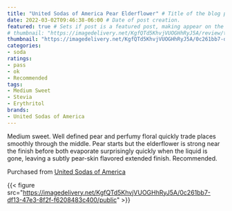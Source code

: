```yaml
---
title: "United Sodas of America Pear Elderflower" # Title of the blog post.
date: 2022-03-02T09:46:38-06:00 # Date of post creation.
featured: true # Sets if post is a featured post, making appear on the home page side bar.
# thumbnail: "https://imagedelivery.net/KgfQTd5KhvjVUOGHhRyJ5A/review/thumbs/usoa-pear-elderflower.jpg" # Sets thumbnail image appearing inside card on homepage.
thumbnail: "https://imagedelivery.net/KgfQTd5KhvjVUOGHhRyJ5A/0c261bb7-df13-47e3-8f2f-f6208483c400/thumb"
categories:
- soda
ratings:
- pass
- ok
- Recommended
tags:
- Medium Sweet
- Stevia
- Erythritol
brands:
- United Sodas of America
---
```


Medium sweet. Well defined pear and perfumy floral quickly trade places smoothly through the middle. Pear starts but the elderflower is strong near the finish before both evaporate surprisingly quickly when the liquid is gone, leaving a subtly pear-skin flavored extended finish. Recommended.

Purchased from [United Sodas of America](https://unitedsodas.com)

{{< figure src="https://imagedelivery.net/KgfQTd5KhvjVUOGHhRyJ5A/0c261bb7-df13-47e3-8f2f-f6208483c400/public" >}}
